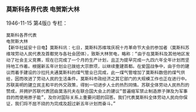 ### 莫斯科各界代表  电贺斯大林

1946-11-15
第4版()
专栏：

    莫斯科各界代表
    电贺斯大林
    【新华社延安十日电】莫斯科讯：七日，莫斯科苏维埃庆祝十月革命节大会的参加者（莫斯科苏维埃劳动人民代表及首都党与各社会团体），致斯大林贺电，略称：“由于在莫斯科及其他地区发动了社会主义竞赛，现在已完成了一个月的生产计划，且正为提早完成一九四六年全年计划而坚持地工作着。根据新五年计划业已拨给大宗款项，以继续重建首都。在爱国战争中，由于你的建议而着手建设的沙拉托夫通莫斯科的煤气管业已完成，此一煤气管增加了莫斯科数倍的煤气供给，因而改进了劳动人民的生活条件。莫斯科市政经济之其它部门的大规模工作也正在进行中。苏联英明的建立民主和平的外交政策，得到一切进步人士的热烈同情。苏联全体劳动人民热烈的赞成，并拥护苏联代表团由莫洛托夫在联合国大会上的建议“普遍缩军禁止制造原子弹及为军事目的而使用原子能”，及你对国际关系上重要问题的回答。我们代表莫斯科全体劳动人民向你保证，我们将不屈不挠的为完成及超过新五年计划而奋斗。”
